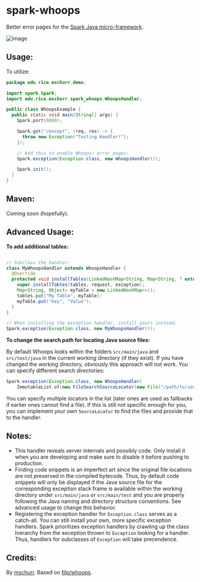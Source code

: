 spark-whoops
=====================
Better error pages for the [Spark Java micro-framework](http://sparkjava.com/).

![image](http://i.imgur.com/oaHfcVO.png)

## Usage:
To utilize:
```java
package edu.rice.mschurr.demo;

import spark.Spark;
import edu.rice.mschurr.spark_whoops.WhoopsHandler;

public class WhoopsExample {
  public static void main(String[] args) {
    Spark.port(8080);

    Spark.get("/except", (req, res) -> {
      throw new Exception("Testing Handler!");
    });

    // Add this to enable Whoops! error pages:
    Spark.exception(Exception.class, new WhoopsHandler());

    Spark.init();
  }
}
```

## Maven:

Coming soon (hopefully).

## Advanced Usage:

**To add additional tables:**

```java

// Subclass the handler:
class MyWhoopsHandler extends WhoopsHandler {
  @Override
  protected void installTables(LinkedHashMap<String, Map<String, ? extends Object>> tables, Request request, Exception exception) {
    super.installTables(tables, request, exception);
    Map<String, Object> myTable = new LinkedHashMap<>();
    tables.put("My Table", myTable);
    myTable.put("Key", "Value");
  }
}

// When installing the exception handler, install yours instead:
Spark.exception(Exception.class, new MyWhoopsHandler());

```

**To change the search path for locating Java source files:**

By default Whoops looks within the folders `src/main/java` and `src/test/java` in the current working directory (if they exist). If you have changed the working directory, obviously this approach will not work. You can specify different search directories:

```java
Spark.exception(Exception.class, new WhoopsHandler(
    ImmutableList.of(new FileSearchSourceLocator(new File("/path/to/source/code")))));
```

You can specify multiple locators in the list (later ones are used as fallbacks if earlier ones cannot find a file). If this is still not specific enough for you, you can implement your own `SourceLocator` to find the files and provide that to the handler.

## Notes:

* This handler reveals server internals and possibly code. Only install it when you are developing and make sure to disable it before pushing to production.
* Finding code snippets is an imperfect art since the original file locations are not preserved in the compiled bytecode. Thus, by default code snippets will only be displayed if the Java source file for the corresponding exception stack frame is available within the working directory under `src/main/java` or `src/main/test` and you are properly following the Java naming and directory structure conventions. See advanced usage to change this behavior.
* Registering the exception handler for `Exception.class` serves as a catch-all. You can still install your own, more specific exception handlers. Spark prioritizes exception handlers by crawling up the class hierarchy from the exception thrown to `Exception` looking for a handler. Thus, handlers for subclasses of `Exception` will take precendence.

## Credits:

By [mschurr](https://github.com/mschurr/). Based on [filp/whoops](http://filp.github.io/whoops/).
